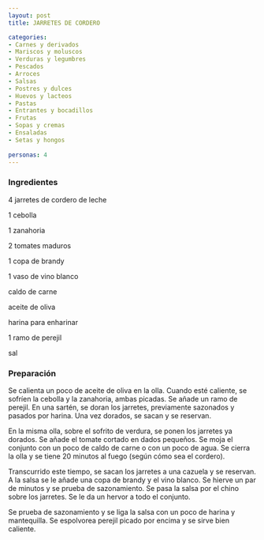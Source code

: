 ```yaml
---
layout: post
title: JARRETES DE CORDERO

categories:
- Carnes y derivados
- Mariscos y moluscos
- Verduras y legumbres
- Pescados
- Arroces
- Salsas
- Postres y dulces
- Huevos y lacteos
- Pastas
- Entrantes y bocadillos
- Frutas
- Sopas y cremas
- Ensaladas
- Setas y hongos
 
personas: 4 
---
```

<h3>Ingredientes</h3>
4 jarretes de cordero de leche

1 cebolla

1 zanahoria

2 tomates maduros

1 copa de brandy

1 vaso de vino blanco

caldo de carne

aceite de oliva

harina para enharinar

1 ramo de perejil

sal

<h3>Preparación</h3>
Se calienta un poco de aceite de oliva en la olla. Cuando esté caliente, se sofríen la cebolla y la zanahoria, ambas picadas. Se añade un ramo de perejil. En una sartén, se doran los jarretes, previamente sazonados y pasados por harina. Una vez dorados, se sacan y se reservan.

En la misma olla, sobre el sofrito de verdura, se ponen los jarretes ya dorados. Se añade el tomate cortado en dados pequeños. Se moja el conjunto con un poco de caldo de carne o con un poco de agua. Se cierra la olla y se tiene 20 minutos al fuego (según cómo sea el cordero).

Transcurrido este tiempo, se sacan los jarretes a una cazuela y se reservan. A la salsa se le añade una copa de brandy y el vino blanco. Se hierve un par de minutos y se prueba de sazonamiento. Se pasa la salsa por el chino sobre los jarretes. Se le da un hervor a todo el conjunto.

Se prueba de sazonamiento y se liga la salsa con un poco de harina y mantequilla. Se espolvorea perejil picado por encima y se sirve bien caliente.

